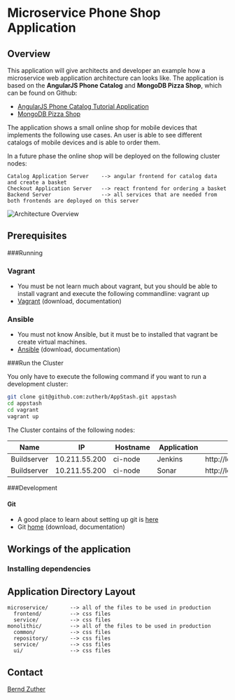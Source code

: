# Microservice Phone Shop Application

## Overview

This application will give architects and developer an example how a microservice web application architecture can 
looks like. The application is based on the **AngularJS Phone Catalog** and **MongoDB Pizza Shop**, which can be found 
on Github: 
- [AngularJS Phone Catalog Tutorial Application](https://github.com/angular/angular-phonecat)
- [MongoDB Pizza Shop](https://github.com/comsysto/mongodb-onlineshop)

The application shows a small online shop for mobile devices that implements the following use cases. An user is able to
see different catalogs of mobile devices and is able to order them.

In a future phase the online shop will be deployed on the following cluster nodes:

    Catalog Application Server    --> angular frontend for catalog data and create a basket
    Checkout Application Server   --> react frontend for ordering a basket
    Backend Server                --> all services that are needed from both frontends are deployed on this server 
    
![Architecture Overview](https://raw.githubusercontent.com/zutherb/AppStash/ci-server/external/images/deployment-diagram.png)

## Prerequisites

###Running 

### Vagrant

- You must be not learn much about vagrant, but you should be able to install vagrant and execute the following 
  commandline: vagrant up
- [Vagrant](https://www.vagrantup.com/) (download, documentation)

### Ansible

- You must not know Ansible, but it must be to installed that vagrant be create virtual machines.
- [Ansible](http://www.ansible.com/) (download, documentation)

###Run the Cluster 

You only have to execute the following command if you want to run a development cluster: 

```bash
git clone git@github.com:zutherb/AppStash.git appstash
cd appstash
cd vagrant
vagrant up
```

The Cluster contains of the following nodes:

Name        | IP            | Hostname | Application | Forward
------------|---------------|----------|-------------|------------------------
Buildserver | 10.211.55.200 | ci-node  | Jenkins     |http://localhost:10000/
Buildserver | 10.211.55.200 | ci-node  | Sonar       |http://localhost:9000/

###Development

#### Git

- A good place to learn about setting up git is [here](https://help.github.com/articles/set-up-git)
- Git [home](http://git-scm.com/) (download, documentation)

## Workings of the application



### Installing dependencies



## Application Directory Layout

    microservice/       --> all of the files to be used in production
      frontend/         --> css files
      service/          --> css files
    monolithic/         --> all of the files to be used in production
      common/           --> css files
      repository/       --> css files
      service/          --> css files
      ui/               --> css files


## Contact


[Bernd Zuther](mailto:bernd.zuther@me.com)

